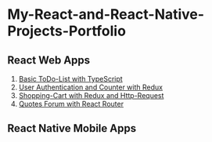 # My-React-and-React-Native-Projects-Portfolio


## React Web Apps
1. [Basic ToDo-List with TypeScript](https://github.com/MaxMA2000/My-React-and-React-Native-Projects-Portfolio/tree/main/Project-Basic-ToDo-List-with-TypeScript)
2. [User Authentication and Counter with Redux](https://github.com/MaxMA2000/My-React-and-React-Native-Projects-Portfolio/tree/main/Project-User-Authentication-and-Counter-with-Redux)
3. [Shopping-Cart with Redux and Http-Request](https://github.com/MaxMA2000/My-React-and-React-Native-Projects-Portfolio/tree/main/Project-Shopping-Cart-with-Redux-and-Http-Request)
4. [Quotes Forum with React Router](https://github.com/MaxMA2000/My-React-and-React-Native-Projects-Portfolio/tree/main/Project-Quotes-Forum-with-React-Router)



## React Native Mobile Apps

